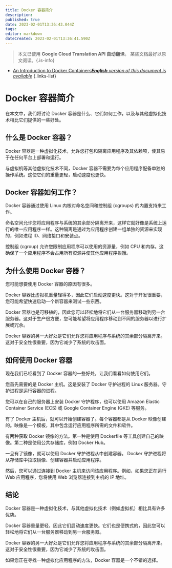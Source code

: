 ```yaml
---
title: Docker 容器简介
description: 
published: true
date: 2023-02-01T13:36:43.044Z
tags: 
editor: markdown
dateCreated: 2023-02-01T13:36:41.590Z
---
```


> 本文已使用 **Google Cloud Translation API 自动翻译**。
某些文档最好以原文阅读。{.is-info}

- [An Introduction to Docker Containers***English** version of this document is available*](/en/Knowledge-base/Docker/an-introduction-to-docker-containers)
{.links-list}



# Docker 容器简介

在本文中，我们将讨论 Docker 容器是什么、它们如何工作，以及与其他虚拟化技术相比它们提供的一些好处。

## 什么是 Docker 容器？

Docker 容器是一种虚拟化技术，允许您打包和隔离应用程序及其依赖项，使其易于在任何平台上部署和运行。

与虚拟机等其他虚拟化技术不同，Docker 容器不需要为每个应用程序配备单独的操作系统。这使它们的重量更轻，启动速度也更快。

## Docker 容器如何工作？

Docker 容器通过使用 Linux 内核对命名空间和控制组 (cgroups) 的内置支持来工作。

命名空间允许您将应用程序与系统的其余部分隔离开来，这样它就好像是系统上运行的唯一应用程序一样。这种隔离是通过为应用程序创建一组单独的资源来实现的，例如进程 ID、网络接口和安装点。

控制组 (cgroup) 允许您限制应用程序可以使用的资源量，例如 CPU 和内存。这确保了一个应用程序不会占用所有资源并使其他应用程序挨饿。

## 为什么使用 Docker 容器？

您可能想要使用 Docker 容器的原因有很多。

Docker 容器比虚拟机重量轻得多，因此它们启动速度更快。这对于开发很重要，您可能希望快速启动一个新容器来测试一些东西。

Docker 容器也是可移植的，因此您可以轻松地将它们从一台服务器移动到另一台服务器。这对于生产很方便，您可能希望将应用程序移动到不同的服务器以进行扩展或冗余。

Docker 容器的另一大好处是它们允许您将应用程序与系统的其余部分隔离开来。这对于安全性很重要，因为它减少了系统的攻击面。

## 如何使用 Docker 容器

现在我们已经看到了 Docker 容器的一些好处，让我们看看如何使用它们。

您首先需要的是 Docker 主机。这是安装了 Docker 守护进程的 Linux 服务器。守护进程是运行容器的进程。

您可以在自己的服务器上安装 Docker 守护程序，也可以使用 Amazon Elastic Container Service (ECS) 或 Google Container Engine (GKE) 等服务。

有了 Docker 主机后，就可以开始创建容器了。每个容器都是从 Docker 映像创建的。映像是一个模板，其中包含运行应用程序所需的文件和软件。

有两种获取 Docker 镜像的方法。第一种是使用 Dockerfile 等工具创建自己的映像。第二种是使用公共存储库，例如 Docker Hub。

一旦有了镜像，就可以使用 Docker 守护进程从中创建容器。 Docker 守护进程将从存储库中拉取镜像、创建容器并启动应用程序。

然后，您可以通过连接到 Docker 主机来访问该应用程序。例如，如果您正在运行 Web 应用程序，您将使用 Web 浏览器连接到主机的 IP 地址。

## 结论

Docker 容器是一种虚拟化技术，与其他虚拟化技术（例如虚拟机）相比具有许多优势。

Docker 容器重量更轻，因此它们启动速度更快。它们也是便携式的，因此您可以轻松地将它们从一台服务器移动到另一台服务器。

Docker 容器的另一大好处是它们允许您将应用程序与系统的其余部分隔离开来。这对于安全性很重要，因为它减少了系统的攻击面。

如果您正在寻找一种虚拟化应用程序的方法，Docker 容器是一个不错的选择。